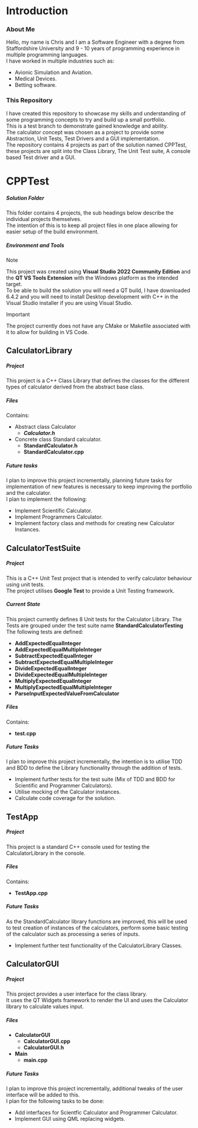 # Introduction
### About Me
Hello, my name is Chris and I am a Software Engineer with a degree from Staffordshire University 
and 9 - 10 years of programming experience in multiple programming languages.  
I have worked in multiple industries such as: 
- Avionic Simulation and Aviation.
- Medical Devices.
- Betting software.

### This Repository
I have created this repository to showcase my skills and understanding of some programming concepts
to try and build up a small portfolio.  
This is a test branch to demonstrate gained knowledge and ability.  
The calculator concept was chosen as a project to provide some Abstraction, Unit Tests, Test Drivers 
and a GUI implementation.  
The repository contains 4 projects as part of the solution named CPPTest, these projects are split into
the Class Library, The Unit Test suite, A console based Test driver and a GUI.

# CPPTest
##### Solution Folder
This folder contains 4 projects, the sub headings below describe the individual projects themselves.  
The intention of this is to keep all project files in one place allowing for easier setup of the build environment.

##### Environment and Tools

> [!NOTE]  
> This project was created using <b>Visual Studio
> 2022 Community Edition</b> and the <b>QT VS Tools Extension</b> with the Windows platform as the intended target.  
> To be able to build the solution you will need a QT build, I have downloaded 6.4.2 and you will need to
> install Desktop development with C++ in the Visual Studio installer if you are using Visual Studio.  

> [!IMPORTANT]
> The project currently does not have any CMake or Makefile associated with it to allow for building in VS Code.

## CalculatorLibrary
##### Project
This project is a C++ Class Library that defines the classes for the different types of calculator derived from the
abstract base class.

##### Files
Contains: 
- Abstract class Calculator
  - <b><i>Calculator.h</i></b>
- Concrete class Standard calculator.
  - <b>StandardCalculator.h</b>
  - <b>StandardCalculator.cpp</b> 

##### Future tasks
I plan to improve this project incrementally, planning future tasks for implementation of new features is necessary
to keep improving the portfolio and the calculator.  
I plan to implement the following:
- Implement Scientific Calculator.
- Implement Programmers Calculator.
- Implement factory class and methods for creating new Calculator Instances.

## CalculatorTestSuite
##### Project
This is a C++ Unit Test project that is intended to verify calculator behaviour using unit tests.  
The project utilises <b>Google Test</b> to provide a Unit Testing framework.

##### Current State
This project currently defines 8 Unit tests for the Calculator Library.
The Tests are grouped under the test suite name <b>StandardCalculatorTesting</b>  
The following tests are defined:
- <b>AddExpectedEqualInteger</b>
- <b>AddExpectedEqualMultipleInteger</b>
- <b>SubtractExpectedEqualInteger</b>
- <b>SubtractExpectedEqualMultipleInteger</b>
- <b>DivideExpectedEqualInteger</b>
- <b>DivideExpectedEqualMultipleInteger</b>
- <b>MultiplyExpectedEqualInteger</b>
- <b>MultiplyExpectedEqualMultipleInteger</b>
- <b>ParseInputExpectedValueFromCalculator</b>

##### Files
Contains:
- <b>test.cpp</b>

##### Future Tasks
I plan to improve this project incrementally, the intention is to utilise TDD and BDD to define
the Library functionality through the addition of tests.
- Implement further tests for the test suite (Mix of TDD and BDD for Scientific and Programmer Calculators).
- Utilise mocking of the Calculator instances.
- Calculate code coverage for the solution.

## TestApp
##### Project
This project is a standard C++ console used for testing the CalculatorLibrary in the console.

##### Files
Contains:
- <b>TestApp.cpp</b>

##### Future Tasks
As the StandardCalculator library functions are improved, this will be used to test creation of instances
of the calculators, perform some basic testing of the calculator such as processing a series of inputs.
- Implement further test functionality of the CalculatorLibrary Classes.

## CalculatorGUI
##### Project
This project provides a user interface for the class library.  
It uses the QT Widgets framework to render the UI and uses the Calculator library to calculate values input.

##### Files
- <b>CalculatorGUI</b>
  - <b>CalculatorGUI.cpp</b>
  - <b>CalculatorGUI.h</b>
- <b>Main</b>
  - <b>main.cpp</b>  

##### Future Tasks
I plan to improve this project incrementally, additional tweaks of the user interface will be added to this.  
I plan for the following tasks to be done:
- Add interfaces for Scientfic Calculator and Programmer Calculator.
- Implement GUI using QML replacing widgets.
